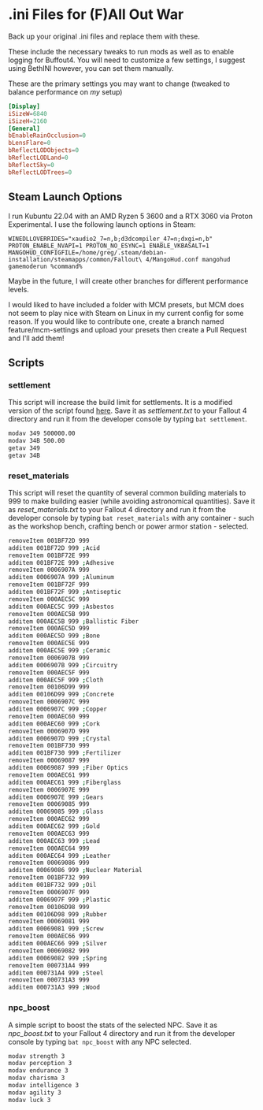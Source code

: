 # .ini Files for (F)All Out War

Back up your original .ini files and replace them with these.

These include the necessary tweaks to run mods as well as to enable logging for Buffout4. You will need to customize a few settings, I suggest using BethINI
however, you can set them manually.

These are the primary settings you may want to change (tweaked to balance performance on _my_ setup)

```toml
[Display]
iSizeW=6840
iSizeH=2160
[General]
bEnableRainOcclusion=0
bLensFlare=0
bReflectLODObjects=0
bReflectLODLand=0
bReflectSky=0
bReflectLODTrees=0
```

## Steam Launch Options

I run Kubuntu 22.04 with an AMD Ryzen 5 3600 and a RTX 3060 via Proton Experimental. I use the following launch options in Steam:

```cli
WINEDLLOVERRIDES="xaudio2_7=n,b;d3dcompiler_47=n;dxgi=n,b" PROTON_ENABLE_NVAPI=1 PROTON_NO_ESYNC=1 ENABLE_VKBASALT=1 MANGOHUD_CONFIGFILE=/home/greg/.steam/debian-installation/steamapps/common/Fallout\ 4/MangoHud.conf mangohud gamemoderun %command%
```

Maybe in the future, I will create other branches for different performance levels.

I would liked to have included a folder with MCM presets, but MCM does not seem to play nice with Steam on Linux in my current config for some reason. If you would like to contribute one, create a branch named feature/mcm-settings and upload your presets then create a Pull Request and I'll add them!

## Scripts

### settlement

This script will increase the build limit for settlements. It is a modified version of the script found [here](https://www.nexusmods.com/fallout4/mods/818/). Save it as _settlement.txt_ to your Fallout 4 directory and run it from the developer console by typing `bat settlement`.

```bash
modav 349 500000.00
modav 34B 500.00
getav 349
getav 34B
```

### reset_materials

This script will reset the quantity of several common building materials to 999 to make building easier (while avoiding astronomical quantities). Save it as _reset_materials.txt_ to your Fallout 4 directory and run it from the developer console by typing `bat reset_materials` with any container - such as the workshop bench, crafting bench or power armor station - selected.

```bash
removeItem 001BF72D 999
additem 001BF72D 999 ;Acid
removeItem 001BF72E 999
additem 001BF72E 999 ;Adhesive
removeItem 0006907A 999
additem 0006907A 999 ;Aluminum
removeItem 001BF72F 999
additem 001BF72F 999 ;Antiseptic
removeItem 000AEC5C 999
additem 000AEC5C 999 ;Asbestos
removeItem 000AEC5B 999
additem 000AEC5B 999 ;Ballistic Fiber
removeItem 000AEC5D 999
additem 000AEC5D 999 ;Bone
removeItem 000AEC5E 999
additem 000AEC5E 999 ;Ceramic
removeItem 0006907B 999
additem 0006907B 999 ;Circuitry
removeItem 000AEC5F 999
additem 000AEC5F 999 ;Cloth
removeItem 00106D99 999
additem 00106D99 999 ;Concrete
removeItem 0006907C 999
additem 0006907C 999 ;Copper
removeItem 000AEC60 999
additem 000AEC60 999 ;Cork
removeItem 0006907D 999
additem 0006907D 999 ;Crystal
removeItem 001BF730 999
additem 001BF730 999 ;Fertilizer
removeItem 00069087 999
additem 00069087 999 ;Fiber Optics
removeItem 000AEC61 999
additem 000AEC61 999 ;Fiberglass
removeItem 0006907E 999
additem 0006907E 999 ;Gears
removeItem 00069085 999
additem 00069085 999 ;Glass
removeItem 000AEC62 999
additem 000AEC62 999 ;Gold
removeItem 000AEC63 999
additem 000AEC63 999 ;Lead
removeItem 000AEC64 999
additem 000AEC64 999 ;Leather
removeItem 00069086 999
additem 00069086 999 ;Nuclear Material
removeItem 001BF732 999
additem 001BF732 999 ;Oil
removeItem 0006907F 999
additem 0006907F 999 ;Plastic
removeItem 00106D98 999
additem 00106D98 999 ;Rubber
removeItem 00069081 999
additem 00069081 999 ;Screw
removeItem 000AEC66 999
additem 000AEC66 999 ;Silver
removeItem 00069082 999
additem 00069082 999 ;Spring
removeItem 000731A4 999
additem 000731A4 999 ;Steel
removeItem 000731A3 999
additem 000731A3 999 ;Wood
```

### npc_boost

A simple script to boost the stats of the selected NPC. Save it as _npc_boost.txt_ to your Fallout 4 directory and run it from the developer console by typing `bat npc_boost` with any NPC selected.

```bash
modav strength 3
modav perception 3
modav endurance 3
modav charisma 3
modav intelligence 3
modav agility 3
modav luck 3
```
